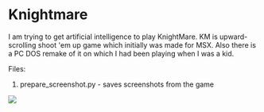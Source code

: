 # Knightmare

I am trying to get artificial intelligence to play KnightMare. KM is upward-scrolling shoot 'em up game which initially was made for MSX. Also there is a PC DOS remake of it     on which I had been playing when I was a kid. 

Files:
1. prepare_screenshot.py - saves screenshots from the game

[![](http://img.youtube.com/vi/bp6g2sioVEU/0.jpg)](http://www.youtube.com/watch?v=bp6g2sioVEU "prepare_screenshots.py")
